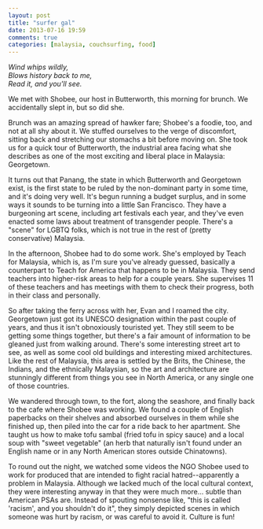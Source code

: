 ```yaml
---
layout: post
title: "surfer gal"
date: 2013-07-16 19:59
comments: true
categories: [malaysia, couchsurfing, food]
---
```


<em>Wind whips wildly,<br/>
Blows history back to me,<br/>
Read it, and you'll see.</em>

We met with Shobee, our host in Butterworth, this morning for brunch.  We accidentally slept in, but so did she.

Brunch was an amazing spread of hawker fare; Shobee's a foodie, too, and not at all shy about it.  We stuffed ourselves to the verge of discomfort, sitting back and stretching our stomachs a bit before moving on.  She took us for a quick tour of Butterworth, the industrial area facing what she describes as one of the most exciting and liberal place in Malaysia: Georgetown.

It turns out that Panang, the state in which Butterworth and Georgetown exist, is the first state to be ruled by the non-dominant party in some time, and it's doing very well.  It's begun running a budget surplus, and in some ways it sounds to be turning into a little San Francisco.  They have a burgeoning art scene, including art festivals each year, and they've even enacted some laws about treatment of transgender people.  There's a "scene" for LGBTQ folks, which is not true in the rest of (pretty conservative) Malaysia.

In the afternoon, Shobee had to do some work.  She's employed by Teach for Malaysia, which is, as I'm sure you've already guessed, basically a counterpart to Teach for America that happens to be in Malaysia.  They send teachers into higher-risk areas to help for a couple years.  She supervises 11 of these teachers and has meetings with them to check their progress, both in their class and personally.

So after taking the ferry across with her, Evan and I roamed the city.  Georgetown just got its UNESCO designation within the past couple of years, and thus it isn't obnoxiously touristed yet.  They still seem to be getting some things together, but there's a fair amount of information to be gleaned just from walking around.  There's some interesting street art to see, as well as some cool old buildings and interesting mixed architectures.  Like the rest of Malaysia, this area is settled by the Brits, the Chinese, the Indians, and the ethnically Malaysian, so the art and architecture are stunningly different from things you see in North America, or any single one of those countries.

We wandered through town, to the fort, along the seashore, and finally back to the cafe where Shobee was working.  We found a couple of English paperbacks on their shelves and absorbed ourselves in them while she finished up, then piled into the car for a ride back to her apartment.  She taught us how to make tofu sambal (fried tofu in spicy sauce) and a local soup with "sweet vegetable" (an herb that naturally isn't found under an English name or in any North American stores outside Chinatowns).

To round out the night, we watched some videos the NGO Shobee used to work for produced that are intended to fight racial hatred--apparently a problem in Malaysia.  Although we lacked much of the local cultural context, they were interesting anyway in that they were much more... subtle than American PSAs are.  Instead of spouting nonsense like, "this is called 'racism', and you shouldn't do it", they simply depicted scenes in which someone was hurt by racism, or was careful to avoid it.  Culture is fun!
